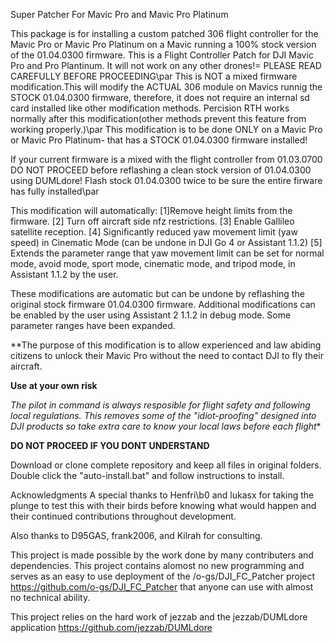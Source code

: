 Super Patcher For Mavic Pro and Mavic Pro Platinum

This package is for installing a custom patched 306 flight controller for the Mavic Pro or Mavic Pro Platinum on a Mavic running a 100% stock version of the 01.04.0300 firmware.
This is a Flight Controller Patch for DJI Mavic Pro and Pro Plantinum. It will not work on any other drones!=
PLEASE READ CAREFULLY BEFORE PROCEEDING\par
This is NOT a mixed firmware modification.This will modify the ACTUAL 306 module on Mavics runnig the STOCK 01.04.0300 firmware, therefore, it does not require an internal sd card installed like other modification methods. Percision RTH works normally after this modification(other methods prevent this feature from working properly.)\par
This modification is to be done ONLY on a Mavic Pro or Mavic Pro Platinum- that has a STOCK 01.04.0300 firmware installed!

If your current firmware is a mixed with the flight controller from 01.03.0700  DO NOT PROCEED before reflashing a clean stock version of 01.04.0300 using DUMLdore! Flash stock 01.04.0300 twice to be sure the entire firware has fully installed\par

This modification will automatically:
 [1]Remove height limits from the firmware. 
 [2]  Turn off aircraft side nfz restrictions. 
 [3]  Enable Gallileo satellite reception. 
 [4]  Significantly reduced yaw movement limit (yaw speed) in Cinematic Mode (can be undone in DJI Go 4 or Assistant 1.1.2) 
 [5] Extends the parameter range that yaw movement limit can be set for normal mode, avoid mode, sport mode, cinematic mode, and tripod mode, in Assistant 1.1.2 by the user.
 
These modifications are automatic but can be undone by reflashing the original stock firmware 01.04.0300 firmware. Additional modifications can be enabled by the user using Assistant 2 1.1.2 in debug mode. Some parameter ranges have been expanded.

**The purpose of this modification is to allow experienced and law abiding citizens to unlock their Mavic Pro without the need to contact DJI to fly their aircraft.

**Use at your own risk**

*The pilot in command is always resposible for flight safety and following local regulations. This removes some of the "idiot-proofing" designed into DJI products so take extra care to know your local laws before each flight**

**DO NOT PROCEED IF YOU DONT UNDERSTAND**

Download or clone complete repository and keep all files in original folders.
Double click the "auto-install.bat" and follow instructions to install.

Acknowledgments
A special thanks to Henfri\b0  and lukasx  for taking the plunge to test this with their birds before knowing what would happen and their continued contributions throughout development.

Also thanks to D95GAS, frank2006, and Kilrah for consulting.

This project is made possible by the work done by many contributers and dependencies. This project contains alomost no new programming and serves as an easy to use deployment of the /o-gs/DJI_FC_Patcher project https://github.com/o-gs/DJI_FC_Patcher that anyone can use with almost no technical ability.

This project relies on the hard work of jezzab and the jezzab/DUMLdore application https://github.com/jezzab/DUMLdore
